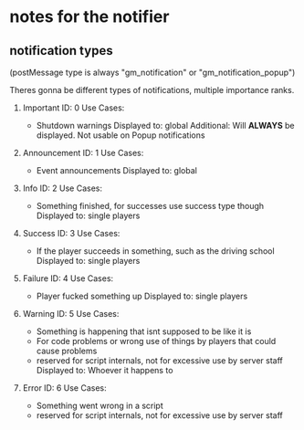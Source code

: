 # notes for the notifier

## notification types
(postMessage type is always "gm_notification" or "gm_notification_popup")

Theres gonna be different types of notifications, multiple importance ranks.

1. Important
  ID: 0
  Use Cases:
    - Shutdown warnings
  Displayed to: global
  Additional: Will **ALWAYS** be displayed. Not usable on Popup notifications

2. Announcement
  ID: 1
  Use Cases:
    - Event announcements
  Displayed to: global

3. Info
  ID: 2
  Use Cases:
    - Something finished, for successes use success type though
  Displayed to: single players

4. Success
  ID: 3
  Use Cases:
    - If the player succeeds in something, such as the driving school
  Displayed to: single players

5. Failure
  ID: 4
  Use Cases:
    - Player fucked something up
  Displayed to: single players

6. Warning
  ID: 5
  Use Cases:
    - Something is happening that isnt supposed to be like it is
    - For code problems or wrong use of things by players that could cause problems
    - reserved for script internals, not for excessive use by server staff
  Displayed to: Whoever it happens to

7. Error
  ID: 6
  Use Cases:
    - Something went wrong in a script
    - reserved for script internals, not for excessive use by server staff